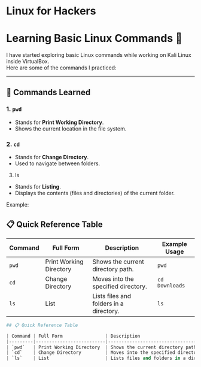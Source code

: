 # Linux for Hackers
# Learning Basic Linux Commands 🐧

I have started exploring basic Linux commands while working on Kali Linux inside VirtualBox.  
Here are some of the commands I practiced:

---

## 📂 Commands Learned

### 1. `pwd`  
- Stands for **Print Working Directory**.  
- Shows the current location in the file system.
 
### 2. `cd`

- Stands for **Change Directory**.
- Used to navigate between folders.

3. ls

- Stands for **Listing**.
- Displays the contents (files and directories) of the current folder.

Example:

## 📋 Quick Reference Table

| Command | Full Form                | Description                                | Example Usage         |
|---------|--------------------------|--------------------------------------------|-----------------------|
| `pwd`   | Print Working Directory  | Shows the current directory path.          | `pwd`                |
| `cd`    | Change Directory         | Moves into the specified directory.        | `cd Downloads`       |
| `ls`    | List                     | Lists files and folders in a directory.    | `ls`                 |

```python
## 📋 Quick Reference Table

| Command | Full Form                | Description                                | Example Usage         |
|---------|--------------------------|--------------------------------------------|-----------------------|
| `pwd`   | Print Working Directory  | Shows the current directory path.          | `pwd`                |
| `cd`    | Change Directory         | Moves into the specified directory.        | `cd Downloads`       |
| `ls`    | List                     | Lists files and folders in a directory.    | `ls`                 |

```
